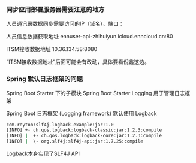 ### 同步应用部署服务器需要注意的地方

人员通讯录数据同步需要访问的IP（域名）、端口：

人员信息数据获取地址
ennuser-api-zhihuiyun.icloud.enncloud.cn:80

ITSM接收数据地址
10.36.134.58:8080

“ITSM接收数据地址”后面可能会有改动，具体要看倪鑫这边。



### Spring 默认日志框架的问题

Spring Boot Starter 下的子模块 Spring Boot Starter Logging 用于管理日志框架

Spring Boot 日志框架 (Logging framework) 默认使用 Logback

```bash
com.reyton:slf4j-logback-example:jar:1.0
[INFO] +- ch.qos.logback:logback-classic:jar:1.2.3:compile
[INFO] |  +- ch.qos.logback:logback-core:jar:1.2.3:compile
[INFO] |  \- org.slf4j:slf4j-api:jar:1.7.25:compile
```

Logback本身实现了SLF4J API